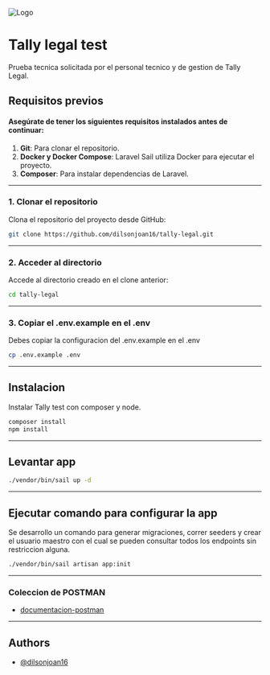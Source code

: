 
![Logo](https://lh3.googleusercontent.com/L1srUk-qXbmX7_1uGUYx7SuwKMuiF0KgMRcPtEBUkBMyZ46SdzuDdDkDCpY8T33PDMuU=s130)

# Tally legal test

Prueba tecnica solicitada por el personal tecnico y de gestion de Tally Legal.




## **Requisitos previos**

#### Asegúrate de tener los siguientes requisitos instalados antes de continuar:

1. **Git**: Para clonar el repositorio.
2. **Docker y Docker Compose**: Laravel Sail utiliza Docker para ejecutar el proyecto.
3. **Composer**: Para instalar dependencias de Laravel.

---

### **1. Clonar el repositorio**

Clona el repositorio del proyecto desde GitHub:

```bash
git clone https://github.com/dilsonjoan16/tally-legal.git
```

---

### **2. Acceder al directorio**

Accede al directorio creado en el clone anterior:

```bash
cd tally-legal
```

---

### **3. Copiar el .env.example en el .env**

Debes copiar la configuracion del .env.example en el .env

```bash
cp .env.example .env
```

---
## Instalacion

Instalar Tally test con composer y node.

```bash
composer install
npm install
```
---

## Levantar app

```bash
./vendor/bin/sail up -d
```

---
## Ejecutar comando para configurar la app

Se desarrollo un comando para generar migraciones, correr seeders y crear el usuario maestro con el cual se pueden consultar todos los endpoints sin restriccion alguna.

```bash
./vendor/bin/sail artisan app:init
```

---

### Coleccion de POSTMAN

- [documentacion-postman](https://app.getpostman.com/join-team?invite_code=dfa97561f745e3818a94a2b25ac1d4e8&target_code=3a01fc378be52a8273c25533ac565b43)

---

## Authors

- [@dilsonjoan16](https://www.github.com/dilsonjoan16)

